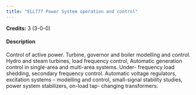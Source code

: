 ```yaml
---
title: "ELL777 Power System operation and control"
---
```

**Credits:** 3 (3-0-0)

#### Description
Control of active power. Turbine, governor and boiler modelling and control. Hydro and steam turbines, load frequency control, Automatic generation control in single-area and multi-area systems. Under- frequency load shedding, secondary frequency control. Automatic voltage regulators, excitation systems – modelling and control, small-signal stability studies, power system stabilizers, on-load tap- changing transformers.